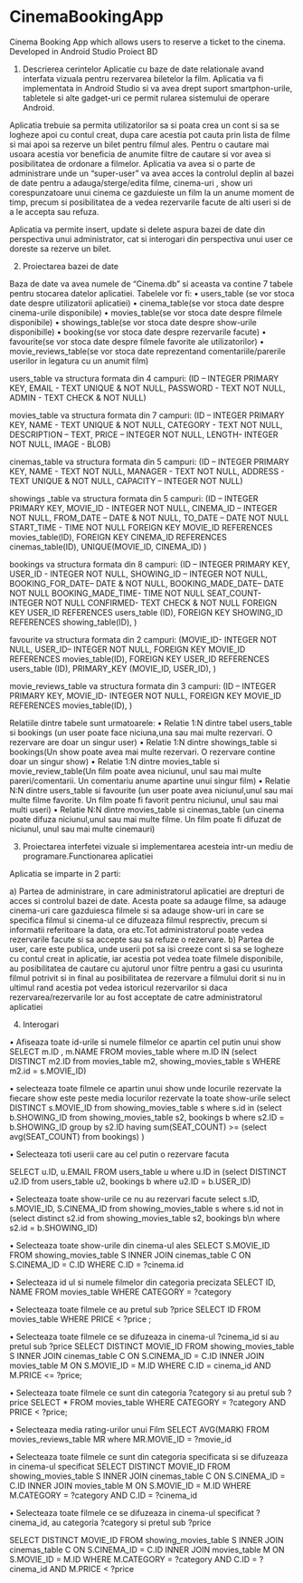 # CinemaBookingApp
Cinema Booking App which allows users to reserve a ticket to the cinema. Developed in Android Studio
Proiect BD

1.	Descrierea cerintelor
Aplicatie cu baze de date relationale avand interfata vizuala pentru rezervarea biletelor la film.
Aplicatia va fi implementata in Android Studio si va avea drept suport smartphon-urile, tabletele
si alte gadget-uri ce permit rularea sistemului de operare Android.

Aplicatia trebuie sa permita utilizatorilor sa si poata crea un cont si sa se logheze apoi cu contul creat,
dupa care acestia pot cauta prin lista de filme si mai apoi sa rezerve un bilet pentru filmul ales.
Pentru o cautare mai usoara acestia vor beneficia de anumite filtre de cautare si vor avea si posibilitatea de ordonare a filmelor.
Aplicatia va avea si o parte de administrare unde un “super-user” va avea acces la controlul deplin al bazei de date 
pentru a adauga/sterge/edita filme, cinema-uri , show uri corespunzatoare unui cinema ce gazduieste un film la un anume moment de timp,
precum si posibilitatea de a vedea rezervarile facute de alti useri si de a le accepta sau refuza.

Aplicatia va permite insert, update si delete aspura bazei de date din perspectiva unui administrator,
cat si interogari din perspectiva unui user ce doreste sa rezerve un bilet.


2.	Proiectarea bazei de date

Baza de date va avea numele de “Cinema.db” si aceasta va contine 7 tabele pentru stocarea datelor aplicatiei.
Tabelele vor fi:
•	users_table (se vor stoca date despre utilizatorii aplicatiei)
•	cinema_table(se vor stoca date despre cinema-urile disponibile)
•	movies_table(se vor stoca date despre filmele disponibile)
•	showings_table(se vor stoca date despre show-urile disponibille)
•	booking(se vor stoca date despre rezervarile facute)
•	favourite(se vor stoca date despre filmele favorite ale utilizatorilor)
•	movie_reviews_table(se vor stoca date reprezentand comentariile/parerile userilor in legatura cu un anumit film)

users_table va structura formata din 4 campuri:
(ID – INTEGER PRIMARY KEY,
 EMAIL - TEXT UNIQUE & NOT NULL,
 PASSWORD - TEXT NOT NULL,
 ADMIN - TEXT CHECK & NOT NULL)

movies_table va structura formata din 7 campuri:
(ID – INTEGER PRIMARY KEY,
 NAME - TEXT UNIQUE & NOT NULL,
 CATEGORY - TEXT NOT NULL,
 DESCRIPTION – TEXT,
 PRICE – INTEGER NOT NULL, 
 LENGTH- INTEGER NOT NULL,
 IMAGE - BLOB)


cinemas_table va structura formata din 5 campuri:
(ID – INTEGER PRIMARY KEY,
 NAME - TEXT  NOT NULL,
 MANAGER - TEXT NOT NULL,
 ADDRESS - TEXT UNIQUE & NOT NULL,
 CAPACITY – INTEGER NOT NULL)

showings _table va structura formata din 5 campuri:
(ID – INTEGER PRIMARY KEY,
 MOVIE_ID - INTEGER NOT NULL,
 CINEMA_ID – INTEGER NOT NULL,
 FROM_DATE – DATE & NOT NULL,
 TO_DATE – DATE NOT NULL
 START_TIME - TIME  NOT NULL
 FOREIGN KEY MOVIE_ID REFERENCES movies_table(ID),
 FOREIGN KEY CINEMA_ID REFERENCES cinemas_table(ID),
 UNIQUE(MOVIE_ID, CINEMA_ID)
)

bookings va structura formata din 8 campuri:
(ID – INTEGER PRIMARY KEY,
 USER_ID - INTEGER NOT NULL,
 SHOWING_ID – INTEGER NOT NULL,
 BOOKING_FOR_DATE– DATE & NOT NULL,
 BOOKING_MADE_DATE– DATE NOT NULL
 BOOKING_MADE_TIME- TIME  NOT NULL
 SEAT_COUNT- INTEGER  NOT NULL
 CONFIRMED- TEXT CHECK & NOT NULL
 FOREIGN KEY USER_ID REFERENCES users_table (ID),
 FOREIGN KEY SHOWING_ID REFERENCES showing_table(ID),
)


favourite va structura formata din 2 campuri:
(MOVIE_ID- INTEGER NOT NULL, 
 USER_ID– INTEGER NOT NULL,
 FOREIGN KEY MOVIE_ID REFERENCES movies_table(ID),
 FOREIGN KEY USER_ID REFERENCES users_table (ID),
 PRIMARY_KEY (MOVIE_ID, USER_ID),
)

movie_reviews_table va structura formata din 3 campuri:
(ID – INTEGER PRIMARY KEY,
 MOVIE_ID- INTEGER NOT NULL, 
 FOREIGN KEY MOVIE_ID REFERENCES movies_table(ID),
)



Relatiile dintre tabele sunt urmatoarele:
•	Relatie 1:N dintre tabel users_table si bookings (un user poate face niciuna,una sau mai multe rezervari.
O rezervare are doar un singur user)
•	Relatie 1:N dintre showings_table si bookings(Un show poate avea mai multe rezervari.
O rezervare contine doar un singur show)
•	Relatie 1:N dintre movies_table si movie_review_table(Un film poate avea niciunul, unul sau mai multe pareri/comentarii.
Un comentariu anume apartine unui singur film)
•	Relatie N:N dintre users_table si favourite (un user poate avea niciunul,unul sau mai multe filme favorite.
Un film poate fi favorit pentru niciunul, unul sau mai multi useri)
•	Relatie N:N dintre movies_table si cinemas_table (un cinema poate difuza niciunul,unul sau mai multe filme.
Un film poate fi difuzat de niciunul, unul sau mai multe cinemauri)


3.	Proiectarea interfetei vizuale si implementarea acesteia intr-un mediu de programare.Functionarea aplicatiei
 
Aplicatia se imparte in 2 parti:

a)	Partea de administrare, in care administratorul aplicatiei are drepturi de acces si controlul bazei de date.
Acesta poate sa adauge filme, sa adauge cinema-uri care gazduiesca filmele si sa adauge show-uri in care se specifica filmul si 
cinema-ul ce difuzeaza filmul resprectiv, precum si informatii referitoare la data, ora etc.Tot administratorul poate vedea 
rezervarile facute si sa accepte sau sa refuze o rezervare.
b)	Partea de user, care este publica, unde userii pot sa isi creeze cont si sa se logheze cu contul creat in aplicatie,
iar acestia pot vedea toate filmele disponibile, au posibilitatea de cautare cu ajutorul unor filtre pentru a gasi cu usurinta
filmul potrivit si in final au posibilitatea de rezervare a filmului dorit si nu in ultimul rand acestia pot vedea istoricul
rezervarilor si daca rezervarea/rezervarile lor au fost acceptate de catre administratorul aplicatiei



4.	Interogari

•	Afiseaza toate id-urile si numele filmelor ce apartin cel putin unui show 
SELECT m.ID , m.NAME FROM movies_table where m.ID
IN (select DISTINCT m2.ID from movies_table m2, showing_movies_table s
WHERE m2.id = s.MOVIE_ID)

•	selecteaza toate filmele ce apartin unui show unde locurile rezervate la fiecare show este peste media locurilor rezervate
la toate show-urile
select DISTINCT s.MOVIE_ID
from showing_movies_table s
where s.id in (select b.SHOWING_ID from showing_movies_table s2, bookings b
where s2.ID = b.SHOWING_ID
group by s2.ID
having sum(SEAT_COUNT) >= (select avg(SEAT_COUNT) from bookings)
)


•	Selecteaza toti userii care au cel putin o rezervare facuta 

SELECT u.ID, u.EMAIL
FROM users_table u
where u.ID 
in (select DISTINCT u2.ID from users_table u2, bookings b 
where u2.ID = b.USER_ID)

•	Selecteaza toate show-urile ce nu au rezervari facute
select s.ID, s.MOVIE_ID, S.CINEMA_ID
from showing_movies_table s
where s.id not in (select distinct s2.id
from showing_movies_table s2, bookings b\n
where s2.id = b.SHOWING_ID)



 	
•	Selecteaza toate show-urile din cinema-ul ales 
SELECT S.MOVIE_ID
FROM showing_movies_table S 
INNER JOIN cinemas_table C 
ON S.CINEMA_ID = C.ID 
WHERE C.ID = ?cinema.id 




•	Selecteaza id ul si numele filmelor din categoria precizata 
SELECT ID, NAME 
FROM movies_table 
WHERE CATEGORY = ?category 

  
•	Selecteaza toate filmele ce au pretul sub ?price
SELECT ID FROM movies_table WHERE PRICE < ?price ;


•	Selecteaza toate filmele ce se difuzeaza in cinema-ul ?cinema_id si au pretul sub ?price
SELECT DISTINCT MOVIE_ID FROM showing_movies_table S
INNER JOIN cinemas_table C
ON S.CINEMA_ID = C.ID
INNER JOIN movies_table M
ON S.MOVIE_ID = M.ID
WHERE C.ID = cinema_id  AND M.PRICE <= ?price;



•	Selecteaza toate filmele ce sunt din categoria ?category si au pretul sub ?price
SELECT * 
FROM movies_table 
WHERE CATEGORY = ?category AND PRICE < ?price;




•	Selecteaza media rating-urilor unui Film
SELECT AVG(MARK) 
FROM movies_reviews_table MR 
where MR.MOVIE_ID = ?movie_id


•	Selecteaza toate filmele ce sunt din categoria specificata si se difuzeaza in cinema-ul specificat
SELECT DISTINCT MOVIE_ID
FROM showing_movies_table S
INNER JOIN cinemas_table C
ON S.CINEMA_ID = C.ID
INNER JOIN movies_table M
ON S.MOVIE_ID = M.ID
WHERE M.CATEGORY = ?category AND C.ID = ?cinema_id




•	Selecteaza toate filmele ce se difuzeaza in cinema-ul specificat ?cinema_id, au categoria ?category si pretul sub ?price

SELECT DISTINCT MOVIE_ID 
FROM showing_movies_table S
INNER JOIN cinemas_table C
ON S.CINEMA_ID = C.ID
INNER JOIN movies_table M
ON S.MOVIE_ID = M.ID
WHERE M.CATEGORY = ?category AND C.ID = ?cinema_id AND M.PRICE < ?price



